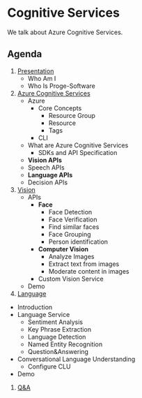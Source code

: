 # Cognitive Services

We talk about Azure Cognitive Services.
## Agenda

1. [Presentation](01.presentation.md)
   - Who Am I
   - Who Is Proge-Software
1. [Azure Cognitive Services](02.azure-cognitive-services.md)
   - Azure
     - Core Concepts
       - Resource Group
       - Resource
       - Tags
     - CLI
   - What are Azure Cognitive Services
     - SDKs and API Specification
   - **Vision APIs**
   - Speech APIs
   - **Language APIs**
   - Decision APIs
1. [Vision](03.vision.md)
   - APIs
     - **Face**
       - Face Detection
       - Face Verification
       - Find similar faces
       - Face Grouping
       - Person identification
     - **Computer Vision**
       - Analyze Images
       - Extract text from images
       - Moderate content in images
     - Custom Vision Service
   - Demo
1. [Language](05.language.md)
  - Introduction
  - Language Service
    - Sentiment Analysis
    - Key Phrase Extraction
    - Language Detection
    - Named Entity Recognition
    - Question&Answering
  - Conversational Language Understanding
    - Configure CLU
  - Demo
1. [Q&A](06.q&a.md)
